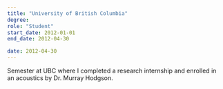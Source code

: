 ```yaml
---
title: "University of British Columbia"
degree:
role: "Student"
start_date: 2012-01-01
end_date: 2012-04-30

date: 2012-04-30
---
```


Semester at UBC where I completed a research internship and enrolled in an acoustics by Dr. Murray Hodgson.
